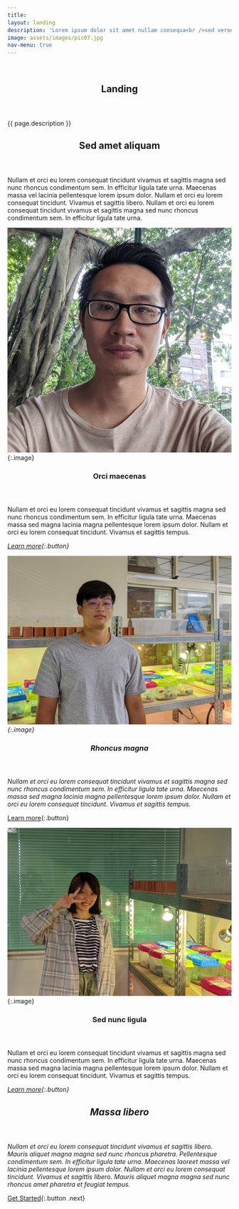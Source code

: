 ```yaml
---
title: 
layout: landing
description: 'Lorem ipsum dolor sit amet nullam consequa<br />sed veroeros. tempus adipiscing nulla.'
image: assets/images/pic07.jpg
nav-menu: true
---
```


<section id="banner" class="style2">
  <div class="inner">
  <span class="image">
  <img src="{{ site.baseurl }}/%7B%7B%20page.image%20%7D%7D" alt="">
</span>
  <header class="major">

# Landing

</header>
  <div class="content">

{{ page.description }}

</div>
</div>
</section>

<div id="main">
  <section id="one">
  <div class="inner"><header class="major">

## Sed amet aliquam

</header>

Nullam et orci eu lorem consequat tincidunt vivamus et sagittis magna sed nunc rhoncus condimentum sem. In efficitur ligula tate urna. Maecenas massa vel lacinia pellentesque lorem ipsum dolor. Nullam et orci eu lorem consequat tincidunt. Vivamus et sagittis libero. Nullam et orci eu lorem consequat tincidunt vivamus et sagittis magna sed nunc rhoncus condimentum sem. In efficitur ligula tate urna.

</div>
  <p></p>
</section>
  <p>
</p>
  <section id="two" class="spotlights">
  <section><a href="generic.html">
  <img src="assets/images/pic08.jpg" alt="" data-position="center center">
</a>{:.image}

<div class="content">
  <div class="inner"><header class="major">

### Orci maecenas

</header>

Nullam et orci eu lorem consequat tincidunt vivamus et sagittis magna sed nunc rhoncus condimentum sem. In efficitur ligula tate urna. Maecenas massa sed magna lacinia magna pellentesque lorem ipsum dolor. Nullam et orci eu lorem consequat tincidunt. Vivamus et sagittis tempus.

<em><a href="generic.html">Learn more</a>{:.button}

</em></div>
  <em></em>
</div></section>
  <em></em>
  <section>
  <em><a href="generic.html"><img src="assets/images/pic09.jpg" alt="" data-position="top center"></a>{:.image}

</em>
  <div class="content">
  <em></em>
  <div class="inner"><em><header class="major">

### Rhoncus magna

</header>

Nullam et orci eu lorem consequat tincidunt vivamus et sagittis magna sed nunc rhoncus condimentum sem. In efficitur ligula tate urna. Maecenas massa sed magna lacinia magna pellentesque lorem ipsum dolor. Nullam et orci eu lorem consequat tincidunt. Vivamus et sagittis tempus.

</em>   <a href="generic.html">Learn more</a>{:.button}

</div>
</div>
</section>
  <section><a href="generic.html">
  <img src="assets/images/pic10.jpg" alt="" data-position="25% 25%">
</a>{:.image}

<div class="content">
  <div class="inner"><header class="major">

### Sed nunc ligula

</header>

Nullam et orci eu lorem consequat tincidunt vivamus et sagittis magna sed nunc rhoncus condimentum sem. In efficitur ligula tate urna. Maecenas massa sed magna lacinia magna pellentesque lorem ipsum dolor. Nullam et orci eu lorem consequat tincidunt. Vivamus et sagittis tempus.

<em><a href="generic.html">Learn more</a>{:.button}

</em></div>
  <em></em>
</div></section>
  <em><p></p></em>
</section>
  <em>
  <p></p>
</em>
  <section id="three">
  <em></em>
  <div class="inner"><em><header class="major">

## Massa libero

</header>

Nullam et orci eu lorem consequat tincidunt vivamus et sagittis libero. Mauris aliquet magna magna sed nunc rhoncus pharetra. Pellentesque condimentum sem. In efficitur ligula tate urna. Maecenas laoreet massa vel lacinia pellentesque lorem ipsum dolor. Nullam et orci eu lorem consequat tincidunt. Vivamus et sagittis libero. Mauris aliquet magna magna sed nunc rhoncus amet pharetra et feugiat tempus.

</em>   <a href="generic.html">Get Started</a>{:.button .next}

</div>
</section>
  <p>
</p>
</div>
